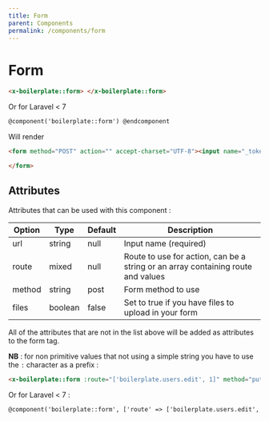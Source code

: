 ```yaml
---
title: Form
parent: Components
permalink: /components/form
---
```


# Form

```html
<x-boilerplate::form> </x-boilerplate::form>
```

Or for Laravel < 7

```html
@component('boilerplate::form') @endcomponent
```

Will render

```html
<form method="POST" action="" accept-charset="UTF-8"><input name="_token" type="hidden" value="....">

</form>
```

## Attributes

Attributes that can be used with this component :

| Option | Type | Default | Description |
| --- | --- | --- | --- |
| url | string | null | Input name (required) |
| route | mixed | null | Route to use for action, can be a string or an array containing route and values |
| method | string | post | Form method to use |
| files | boolean | false | Set to true if you have files to upload in your form |

All of the attributes that are not in the list above will be added as attributes to the form tag.

**NB** : for non primitive values that not using a simple string you have to use the `:` character as a prefix :

```html
<x-boilerplate::form :route="['boilerplate.users.edit', 1]" method="put" files> </x-boilerplate::form>
```

Or for Laravel < 7 :

```html
@component('boilerplate::form', ['route' => ['boilerplate.users.edit', 1], 'method' => 'put', 'files' => true]) @endcomponent
```